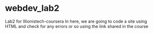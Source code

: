 # webdev_lab2
Lab2 for Illionistech-coursera
In here, we are going to code a site using HTML and check for any errors or so using the link shared in the course
